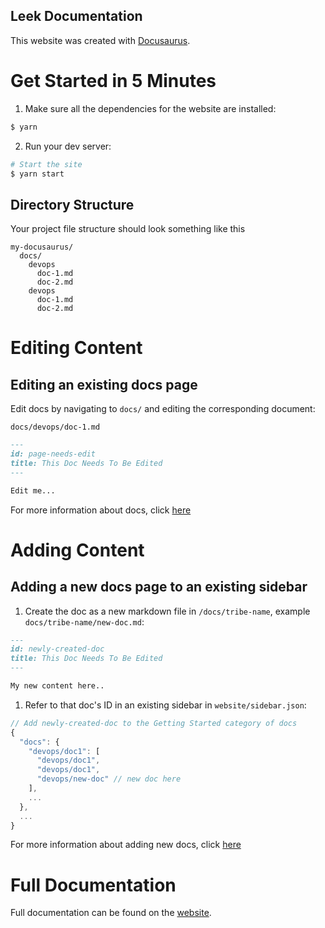 ## Leek Documentation

This website was created with [Docusaurus](https://v2.docusaurus.io/).

# Get Started in 5 Minutes

1. Make sure all the dependencies for the website are installed:

```sh
$ yarn
```

2. Run your dev server:

```sh
# Start the site
$ yarn start
```

## Directory Structure

Your project file structure should look something like this

```
my-docusaurus/
  docs/
    devops
      doc-1.md
      doc-2.md
    devops
      doc-1.md
      doc-2.md
```

# Editing Content

## Editing an existing docs page

Edit docs by navigating to `docs/` and editing the corresponding document:

`docs/devops/doc-1.md`

```markdown
---
id: page-needs-edit
title: This Doc Needs To Be Edited
---

Edit me...
```

For more information about docs, click [here](https://v2.docusaurus.io/docs/docs-introduction)

# Adding Content

## Adding a new docs page to an existing sidebar

1. Create the doc as a new markdown file in `/docs/tribe-name`, example `docs/tribe-name/new-doc.md`:

```md
---
id: newly-created-doc
title: This Doc Needs To Be Edited
---

My new content here..
```

1. Refer to that doc's ID in an existing sidebar in `website/sidebar.json`:

```javascript
// Add newly-created-doc to the Getting Started category of docs
{
  "docs": {
    "devops/doc1": [
      "devops/doc1",
      "devops/doc1",
      "devops/new-doc" // new doc here
    ],
    ...
  },
  ...
}
```

For more information about adding new docs, click [here](https://v2.docusaurus.io/docs/docs-introduction)

# Full Documentation

Full documentation can be found on the [website](https://v2.docusaurus.io/).

